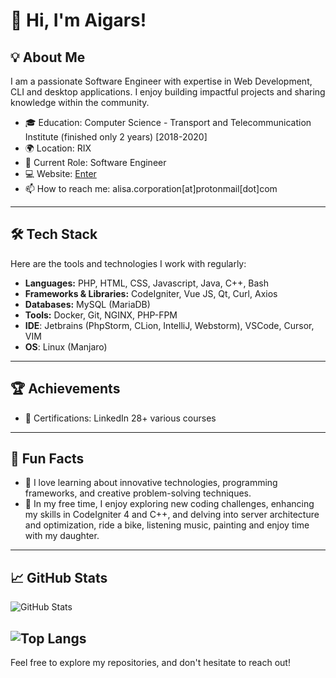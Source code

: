 # 👋 Hi, I'm Aigars!

## 💡 About Me
I am a passionate Software Engineer with expertise in Web Development, CLI and desktop applications. I enjoy building impactful projects and sharing knowledge within the community.

- 🎓 Education: Computer Science - Transport and Telecommunication Institute (finished only 2 years) [2018-2020]
- 🌍 Location: RIX
- 💼 Current Role: Software Engineer
- 💻 Website: [Enter](https://xeon.lv/)
- 📫 How to reach me: alisa.corporation[at]protonmail[dot]com

---

## 🛠️ Tech Stack
Here are the tools and technologies I work with regularly:

- **Languages:** PHP, HTML, CSS, Javascript, Java, C++, Bash
- **Frameworks & Libraries:** CodeIgniter, Vue JS, Qt, Curl, Axios
- **Databases:** MySQL (MariaDB)
- **Tools:** Docker, Git, NGINX, PHP-FPM
- **IDE**: Jetbrains (PhpStorm, CLion, IntelliJ, Webstorm), VSCode, Cursor, VIM
- **OS**: Linux (Manjaro)
---

## 🏆 Achievements
- 🏅 Certifications: LinkedIn 28+ various courses
---

## 🌟 Fun Facts
- 🤖 I love learning about innovative technologies, programming frameworks, and creative problem-solving techniques.
- 📖 In my free time, I enjoy exploring new coding challenges, enhancing my skills in CodeIgniter 4 and C++, and delving into server architecture and optimization, ride a bike, listening music, painting and enjoy time with my daughter.

---

## 📈 GitHub Stats
![GitHub Stats](https://github-readme-stats.vercel.app/api?username=alisacorporation&show_icons=true&hide=issues&hide_title=true&count_private=true)

![Top Langs](https://github-readme-stats.vercel.app/api/top-langs/?username=alisacorporation&layout=donut)
---

Feel free to explore my repositories, and don't hesitate to reach out!
